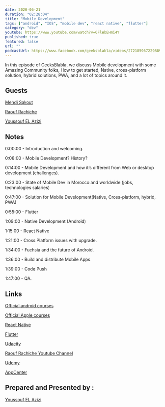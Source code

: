 ```yaml
---
date: 2020-06-21
duration: "02:28:04"
title: "Mobile Development"
tags: ["android", "IOS", "mobile dev", "react native", "flutter"]
category: "dev"
youtube: https://www.youtube.com/watch?v=GFlWbEHmi4Y
published: true
featured: false
url: ""
podcastUrl: https://www.facebook.com/geeksblabla/videos/272185967229889/
---
```


In this episode of GeeksBlabla, we discuss Mobile development with some Amazing Community folks, How to get started, Native, cross-platform solution, hybrid solutions, PWA, and a lot of topics around it.

## Guests

[Mehdi Sakout](https://twitter.com/MedyO80)

[Raouf Rachiche](https://twitter.com/raoufrahiche)

[Youssouf EL Azizi](https://elazizi.com/)

## Notes

0:00:00 - Introduction and welcoming.

0:08:00 - Mobile Development? History?

0:14:00 - Mobile Development and how it’s different from Web or desktop development (challenges).

0:23:00 - State of Mobile Dev in Morocco and worldwide (jobs, technologies salaries)

0:47:00 - Solution for Mobile Development(Native, Cross-platform, hybrid, PWA)

0:55:00 - Flutter

1:09:00 - Native Development (Android)

1:15:00 - React Native

1:21:00 - Cross Platform issues with upgrade.

1:34:00 - Fuchsia and the future of Android.

1:36:00 - Build and distribute Mobile Apps

1:39:00 - Code Push

1:47:00 - QA.

## Links

[Official android courses](https://developer.android.com/courses)

[Official Apple courses](https://developer.apple.com/library/archive/referencelibrary/GettingStarted/DevelopiOSAppsSwift/)

[React Native](https://reactnative.dev/)

[Flutter](https://flutter.dev/)

[Udacity](https://www.udacity.com/)

[Raouf Rachiche Youtube Channel](https://www.youtube.com/channel/UCal0wCIwkxiKcrYPvBS6RiA)

[Udemy](https://www.udemy.com/topic/android-development/free/)

[AppCenter](http://appcenter.ms/)

## Prepared and Presented by :

[Youssouf EL Azizi](https://elazizi.com/)
